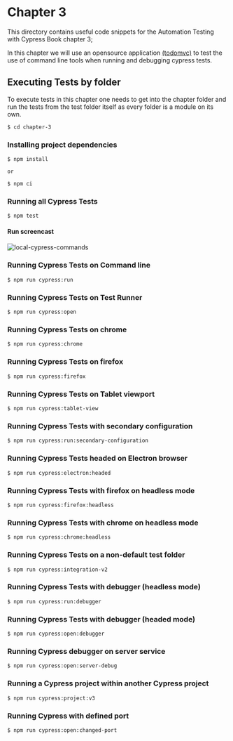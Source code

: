 # Chapter 3 
This directory contains useful code snippets for the Automation Testing with Cypress Book chapter 3; 

In this chapter we will use an opensource application [(todomvc)](http://todomvc.com/examples/react/#/) to test the use of command line tools when running and debugging cypress tests.


## Executing Tests by folder
To execute tests in this chapter one needs to get into the chapter folder and run the tests from the test folder itself as every folder is a module on its own. 

```
$ cd chapter-3
```

### Installing project dependencies
```
$ npm install

or 

$ npm ci

```

### Running all Cypress Tests
```
$ npm test
```
#### Run screencast 

![local-cypress-commands](https://user-images.githubusercontent.com/10160787/87683840-32ce0c00-c78a-11ea-9d52-0d5a80acbc40.gif)


### Running Cypress Tests on Command line 
```
$ npm run cypress:run
```

### Running Cypress Tests on Test Runner
```
$ npm run cypress:open
```

### Running Cypress Tests on chrome
```
$ npm run cypress:chrome
```

### Running Cypress Tests on firefox
```
$ npm run cypress:firefox
```


### Running Cypress Tests on Tablet viewport
```
$ npm run cypress:tablet-view
```

### Running Cypress Tests with secondary configuration
```
$ npm run cypress:run:secondary-configuration
```
### Running Cypress Tests headed on Electron browser
```
$ npm run cypress:electron:headed
```

### Running Cypress Tests with firefox on headless mode
```
$ npm run cypress:firefox:headless
```

### Running Cypress Tests with chrome on headless mode
```
$ npm run cypress:chrome:headless
```

### Running Cypress Tests on a non-default test folder 
```
$ npm run cypress:integration-v2
```

### Running Cypress Tests with debugger (headless mode)
```
$ npm run cypress:run:debugger
```

### Running Cypress Tests with debugger (headed mode)
```
$ npm run cypress:open:debugger
```

### Running Cypress debugger on server service
```
$ npm run cypress:open:server-debug
```

### Running a Cypress project within another Cypress project 
```
$ npm run cypress:project:v3
```

### Running Cypress with defined port 
```
$ npm run cypress:open:changed-port
```
